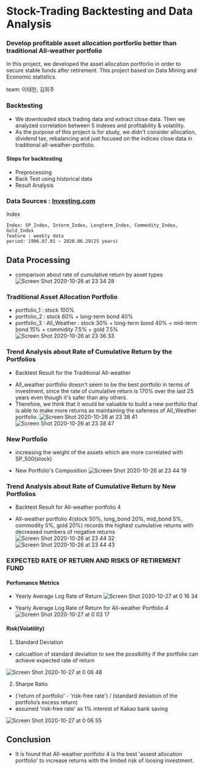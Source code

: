 # Stock-Trading Backtesting and Data Analysis

### Develop profitable asset allocation portforlio better than traditional All-weather portfolio

In this project, we developed the asset allocation portforlio in order to secure stable funds after retirement. This project based on Data Mining and Economic statistics.

team: 이태헌, 김희주

### Backtesting
* We downloaded stock trading data and extract close data. Then we analyzed correlation between 5 indexes and profitability & volatility.
* As the purpose of this project is for study, we didn't consider allocation, dividend tax, rebalancing and just focused on the indices close data in traditional all-weather-portfolio.

#### Steps for backtesting 
* Preprocessing
* Back Test using historical data
* Result Analysis

### Data Sources : [Investing.com](https://www.investing.com/)
Index 

    Index: SP_Index, Interm_Index, Longterm_Index, Commodity_Index, Gold_Index
    feature : weekly data
    period: 1996.07.01 ~ 2020.06.29(25 years)
    

## Data Processing

* comparison about rate of cumulative return by asset types
![Screen Shot 2020-10-26 at 23 34 28](https://user-images.githubusercontent.com/68367134/97185701-bbc1fe00-17e3-11eb-9d31-46d8ad0e3895.png)


### Traditional Asset Allocation Portfolio
- portfolio_1 : stock 100%
- portfolio_2 : stock 60% + long-term bond 40%
- portfolio_3 : All_Weather : stock 30% + long-term bond 40% + mid-term bond 15% + commidity 7.5% + gold 7.5%
![Screen Shot 2020-10-26 at 23 36 33](https://user-images.githubusercontent.com/68367134/97185929-06dc1100-17e4-11eb-95c9-7f75cdcb5d45.png)


### Trend Analysis about Rate of Cumulative Return by the Portfolios
* Backtest Result for the Traditional All-weather
- All_weather portfolio doesn't seem to be the best portfolio in terms of investment, since the rate of cumulative return is 170% over the last 25 years even though it's safer than any others. 
- Therefore, we think that it would be valuable to build a new portfolio that is able to make more returns as maintaining the safeness of All_Weather portfolio.
![Screen Shot 2020-10-26 at 23 38 41](https://user-images.githubusercontent.com/68367134/97186200-57536e80-17e4-11eb-955e-f9ee4a33291c.png)
![Screen Shot 2020-10-26 at 23 38 47](https://user-images.githubusercontent.com/68367134/97186205-58849b80-17e4-11eb-9c49-d2c82c3f3c60.png)
    
### New Portfolio
- increasing the weight of the assets which are more correlated with SP_500(stock) 

* New Portfolio's Composition
![Screen Shot 2020-10-26 at 23 44 19](https://user-images.githubusercontent.com/68367134/97187167-89190500-17e5-11eb-88e9-afc4ef46af18.png)

### Trend Analysis about Rate of Cumulative Return by New Portfolios
* Backtest Result for All-weather portfolio 4
- All-weather portfolio 4(stock 50%, long_bond 20%, mid_bond 5%, commodity 5%, gold 20%) records the highest cumulative returns with decreased numbers of negative returns
![Screen Shot 2020-10-26 at 23 44 32](https://user-images.githubusercontent.com/68367134/97187181-8cac8c00-17e5-11eb-9a67-ab45fe01427e.png)
![Screen Shot 2020-10-26 at 23 44 43](https://user-images.githubusercontent.com/68367134/97187192-90401300-17e5-11eb-8eb9-6433454d02e3.png)

### EXPECTED RATE OF RETURN AND RISKS OF RETIREMENT FUND
#### Perfomance Metrics
- Yearly Average Log Rate of Return
![Screen Shot 2020-10-27 at 0 16 34](https://user-images.githubusercontent.com/68367134/97190889-a059f180-17e9-11eb-92df-f7e809185df1.png)

- Yearly Average Log Rate of Return for All-weather Portfolio 4
![Screen Shot 2020-10-27 at 0 03 17](https://user-images.githubusercontent.com/68367134/97189266-bd8dc080-17e7-11eb-82c9-f8faceeaf98a.png)

#### Risk(Volatility)
1. Standard Deviation
- calcualtion of standard deviation to see the possibility if the portfolio can achieve expected rate of return

![Screen Shot 2020-10-27 at 0 06 48](https://user-images.githubusercontent.com/68367134/97189762-4ad11500-17e8-11eb-84f8-a583da68c2a7.png)


2. Sharpe Ratio
- ('return of portfolio' - 'risk-free rate') / (standard deviation of the portfolio’s excess return)
- assumed 'risk-free rate' as 1% interest of Kakao bank saving

![Screen Shot 2020-10-27 at 0 06 55](https://user-images.githubusercontent.com/68367134/97189772-4c9ad880-17e8-11eb-8a2f-3387957e53ef.png)

## Conclusion
- It is found that All-weather portfolio 4 is the best 'assest allocation portfolio' to increase returns with the limited risk of loosing investment. 
